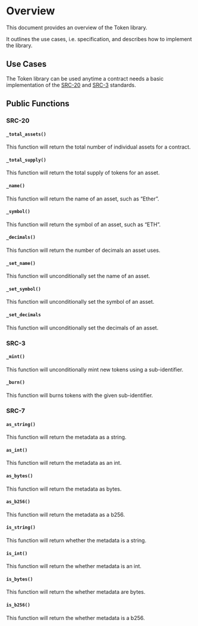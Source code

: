 # Overview

This document provides an overview of the Token library.

It outlines the use cases, i.e. specification, and describes how to implement the library.

## Use Cases

The Token library can be used anytime a contract needs a basic implementation of the [SRC-20](https://github.com/FuelLabs/sway-standards/tree/master/standards/src_20) and [SRC-3](https://github.com/FuelLabs/sway-standards/tree/master/standards/src_3) standards.

## Public Functions

### SRC-20

#### `_total_assets()`

This function will return the total number of individual assets for a contract.

#### `_total_supply()`

This function will return the total supply of tokens for an asset.

#### `_name()`

This function will return the name of an asset, such as “Ether”.

#### `_symbol()`

This function will return the symbol of an asset, such as “ETH”.

#### `_decimals()`

This function will return the number of decimals an asset uses.

#### `_set_name()`

This function will unconditionally set the name of an asset.

#### `_set_symbol()`

This function will unconditionally set the symbol of an asset.

#### `_set_decimals`

This function will unconditionally set the decimals of an asset.

### SRC-3

#### `_mint()`

This function will unconditionally mint new tokens using a sub-identifier.

#### `_burn()`

This function will burns tokens with the given sub-identifier.

### SRC-7

#### `as_string()`

This function will return the metadata as a string.

#### `as_int()`

This function will return the metadata as an int.

#### `as_bytes()`

This function will return the metadata as bytes.

#### `as_b256()`

This function will return the metadata as a b256.

#### `is_string()`

This function will return whether the metadata is a string.

#### `is_int()`

This function will return the whether metadata is an int.

#### `is_bytes()`

This function will return the whether metadata are bytes.

#### `is_b256()`

This function will return the whether metadata is a b256.

